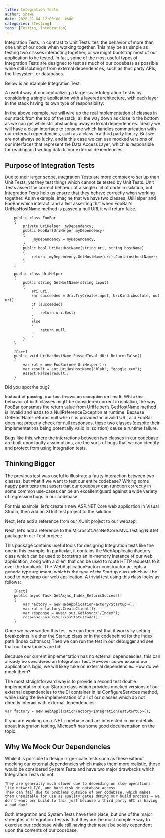 ```yaml
---
title: Integration Tests
author: Shawn
date: 2020-12-04 12:00:00 -0600
categories: [Testing]
tags: [Testing, Integration]
---
```


Integration Tests, in contrast to Unit Tests, test the behavior of more than one unit of our code when working together. This may be as simple as testing two classes interacting together, or we might bootstrap most of our application to be tested. In fact, some of the most useful types of Integration Tests are designed to test as much of our codebase as possible while still isolating it from external dependencies, such as third party APIs, the filesystem, or databases.

Below is an example Integration Test:

A useful way of conceptualizing a large-scale Integration Test is by considering a single application with a layered architecture, with each layer in the stack having its own type of responsibility:

In the above example, we will wire up the real implementation of classes in our stack from the top of the stack, all the way down as close to the bottom as we can get while still abstracting away external dependencies. Ideally we will have a clean interface to consume which handles communication with our external dependencies, such as a class in a third party library. But we are not always so lucky, and in this case we can use mocked versions of our interfaces that represent the Data Access Layer, which is responsible for reading and writing data to our external dependencies.

## Purpose of Integration Tests

Due to their larger scope, Integration Tests are more complex to set up than Unit Tests, yet they test things which cannot be tested by Unit Tests. Unit Tests assert the correct behavior of a single unit of code in isolation, but Integration Tests help us ensure that they behave correctly when working together. As an example, imagine that we have two classes, UriHelper and FooBar which interact, and a test asserting that when FooBar‘s UriHasHostName method is passed a null URI, it will return false.

```
    public class FooBar
    {
        private UriHelper _myDependency;
        public FooBar(UriHelper myDependency)
        {
            _myDependency = myDependency;
        }
        public bool UriHasHostName(string uri, string hostName)
        {
            return _myDependency.GetHostName(uri).Contains(hostName);
        }
    }

    public class UriHelper
    {
        public string GetHostName(string input)
        {
            Uri uri;
            var succeeded = Uri.TryCreate(input, UriKind.Absolute, out uri);
            if (succeeded)
            {
                return uri.Host;
            }
            else
            {
                return null;
            }
        }
    }

    [Fact]
    public void UriHasHostName_PassedInvalidUri_ReturnsFalse()
    {
        var sut = new FooBar(new UriHelper());
        var result = sut.UriHasHostName("blah", "google.com");
        Assert.False(result);
    }
```

Did you spot the bug?

Instead of passing, our test throws an exception on line 5. While the behavior of both classes might be considered correct in isolation, the way FooBar consumes the return value from UriHelper‘s GetHostName method is invalid and leads to a NullReferenceException at runtime. Because GetHostName returns null when it is provided an invalid URI, and FooBar does not properly check for null responses, these two classes (despite their implementations being potentially valid in isolation) cause a runtime failure.

Bugs like this, where the interactions between two classes in our codebase are built upon faulty assumptions, are the sorts of bugs that we can identify and protect from using Integration tests.

## Thinking Bigger

The previous test was useful to illustrate a faulty interaction between two classes, but what if we want to test our entire codebase? Writing some happy path tests that assert that our codebase can function correctly in some common use-cases can be an excellent guard against a wide variety of regression bugs in our codebase.

For this example, let’s create a new ASP.NET Core web application in Visual Studio, then add an XUnit test project to the solution:

Next, let’s add a reference from our XUnit project to our webapp:

Next, let’s add a reference to the Microsoft.AspNetCore.Mvc.Testing NuGet package in our Test project:

This package contains useful tools for designing Integration tests like the one in this example. In particular, it contains the WebApplicationFactory class which can be used to bootstrap an in-memory instance of our web application, along with a client that can be used to route HTTP requests to it over the loopback. The WebApplicationFactory constructor accepts a generic type argument, which is the type of the Startup class which will be used to bootstrap our web application. A trivial test using this class looks as follows:

```
    [Fact]
    public async Task GetAsync_Index_ReturnsSuccess()
    {
        var factory = new WebApplicationFactory<Startup>();
        var sut = factory.CreateClient();
        var response = await sut.GetAsync("/Index");
        response.EnsureSuccessStatusCode();
    }
```

Once we have written this test, we can then test that it works by setting breakpoints in either the Startup class or in the codebehind for the Index path (Index.cshtml.cs) Then we can run the test in our debugger and see that our breakpoints are hit:

Because our current implementation has no external dependencies, this can already be considered an Integration Test. However as we expand our application’s logic, we will likely take on external dependencies. How do we mock them?

The most straightforward way is to provide a second test double implementation of our Startup class which provides mocked versions of our external dependencies to the DI container in its ConfigureServices method, while using the live implementation of all of our classes which do not directly interact with external dependencies:

```
var factory = new WebApplicationFactory<IntegrationTestStartup>();
```

If you are working on a .NET codebase and are interested in more details about integration testing, Microsoft has some good documentation on the topic.

## Why We Mock Our Dependencies

While it is possible to design large-scale tests such as these without mocking our external dependencies which makes them more realistic, those would be considered System Tests and have two major drawbacks which Integration Tests do not:

    They are generally much slower due to depending on slow operations like network I/O, and hard disk or database access.
    They can fail due to problems outside of our codebase, which makes them unsuitable for use as quality gates during our build process – we don’t want our build to fail just because a third party API is having a bad day!

Both Integration and System Tests have their place, but one of the major strengths of Integration Tests is that they are the most complete way to exercise our codebase while still having their result be solely dependent upon the contents of our codebase.
